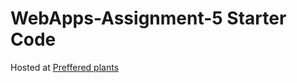 # WebApps-Assignment-5 Starter Code

 Hosted at [Preffered plants](https://44-563-web-apps-s23.github.io/44563-webapps-s23-assignment5-sriharshika/plants.html)
